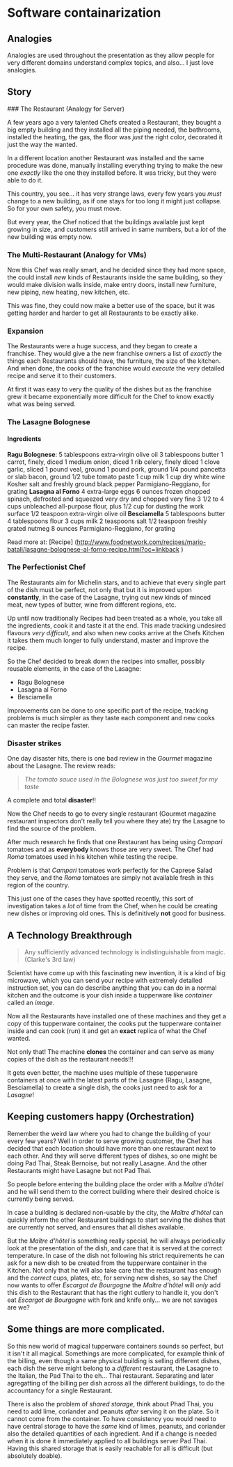 

# Software containarization

## Analogies
Analogies are used throughout the presentation as they allow people for very different domains
understand complex topics, and also... I just love analogies.

## Story

### The Restaurant (Analogy for Server)

A few years ago a very talented Chefs created a Restaurant, they bought a big empty building and they installed all the piping needed, the bathrooms, installed the heating, the gas,
the floor was *just* the right color, decorated it just the way the wanted.

In a different location another Restaurant was installed and the same procedure was done, manually installing everything trying to make the new one *exactly* like the one they installed before. It was tricky, but they were able to do it.

This country, you see... it has very strange laws, every few years you *must* change to a new building, as if one stays for too long it might just collapse. So for your own safety, you must move.

But every year, the Chef noticed that the buildings available just kept growing in size, and customers still arrived in same numbers, but a *lot* of the new building was empty now.

### The Multi-Restaurant (Analogy for VMs)

Now this Chef was really smart, and he decided since they had more space, the could install *new* kinds of Restaurants inside the same building, so they would make division walls inside, make entry doors, install new furniture, new piping, new heating, new kitchen, etc.

This was fine, they could now make a better use of the space, but it was getting harder and harder to get all Restaurants to be exactly alike.


### Expansion

The Restaurants were a huge success, and they began to create a franchise. They would give a the new franchise owners a list of *exactly* the things each Restaurants should have, the furniture, the size of the kitchen. And when done, the cooks of the franchise would *execute* the very detailed recipe and serve it to their customers.

At first it was easy to very the quality of the dishes but as the franchise grew it became exponentially more difficult for the Chef to know exactly what was being served.


### The Lasagne Bolognese

#### Ingredients
**Ragu Bolognese**:
5 tablespoons extra-virgin olive oil
3 tablespoons butter
1 carrot, finely, diced
1 medium onion, diced
1 rib celery, finely diced
1 clove garlic, sliced
1 pound veal, ground
1 pound pork, ground
1/4 pound pancetta or slab bacon, ground
1/2 tube tomato paste
1 cup milk
1 cup dry white wine
Kosher salt and freshly ground black pepper
Parmigiano-Reggiano, for grating
**Lasagna al Forno**
4 extra-large eggs
6 ounces frozen chopped spinach, defrosted and squeezed very dry and chopped very fine
3 1/2 to 4 cups unbleached all-purpose flour, plus 1/2 cup for dusting the work surface
1/2 teaspoon extra-virgin olive oil
**Besciamella**
5 tablespoons butter
4 tablespoons flour
3 cups milk
2 teaspoons salt
1/2 teaspoon freshly grated nutmeg
8 ounces Parmigiano-Reggiano, for grating

Read more at: [Recipe] (http://www.foodnetwork.com/recipes/mario-batali/lasagne-bolognese-al-forno-recipe.html?oc=linkback
)

### The Perfectionist Chef

The Restaurants aim for Michelin stars, and to achieve that every single part of the dish must be perfect, not only that but it is improved upon **constantly**, in the case of the Lasagne, trying out new kinds of minced meat, new types of butter, wine from different regions, etc.

Up until now traditionally Recipes had been treated as a whole, you take all the ingredients, cook it and taste it at the end. This made tracking undesired flavours *very difficult*, and also when new cooks arrive at the Chefs Kitchen it takes them much longer to fully understand, master and improve the recipe.

So the Chef decided to break down the recipes into smaller, possibly reusable elements, in the case of the Lasagne:
- Ragu Bolognese
- Lasagna al Forno
- Besciamella

Improvements can be done to one specific part of the recipe, tracking problems is much simpler as they taste each component and new cooks can master the recipe faster.

### Disaster strikes

One day disaster hits, there is one bad review in the *Gourmet* magazine about the Lasagne. The review reads:
> _The tomato sauce used in the Bolognese was just too sweet for my taste_

A complete and total **disaster**!!

Now the Chef needs to go to every single restaurant (Gourmet magazine restaurant inspectors don't really tell you where they ate) try the Lasagne to find the source of the problem.

After much research he finds that one Restaurant has being using *Campari* tomatoes and as  **everybody** knows those are very sweet. The Chef had *Roma* tomatoes used in his kitchen while testing the recipe.

Problem is that *Campari* tomatoes work perfectly for the Caprese Salad they serve, and the *Roma* tomatoes are simply not available fresh in this region of the country.

This just one of the cases they have spotted recently, this sort of investigation takes a *lot* of time from the Chef, when he could be creating new dishes or improving old ones. This is definitively **not** good for business.


## A Technology Breakthrough

> Any sufficiently advanced technology is indistinguishable from magic. (Clarke's 3rd law)

Scientist have come up with this fascinating new invention, it is a kind of big microwave, which you can send your recipe with extremely detailed instruction set, you can do describe anything that you can do in a normal kitchen and the outcome is your dish inside a tupperware like _*container*_ called an *image*.

Now all the Restaurants have installed one of these machines and they get a copy of this tupperware container, the cooks put the tupperware container inside and can cook (run) it and get an **exact** replica of what the Chef wanted.

Not only that! The machine **clones** the container and can serve as many copies of the dish as the restaurant needs!!!

It gets even better, the machine uses multiple of these tupperware containers at once with the latest parts of the Lasagne (Ragu, Lasagne, Besciamella) to create a single dish, the cooks just need to ask for a _Lasagne_!

## Keeping customers happy (Orchestration)

Remember the weird law where you had to change the building of your every few years? Well in order to serve growing customer, the Chef has decided that each location should have more than one restaurant next to each other. And they will serve different types of dishes, so one might be doing Pad Thai, Steak Bernoise, but not really Lasagne. And the other Restaurants might have Lasagne but not Pad Thai.

 So people before entering the building place the order with a _Maître d'hôtel_ and he will send them to the correct building where their desired choice is currently being served.

 In case a building is declared non-usable by the city, the _Maître d'hôtel_ can quickly inform the other Restaurant buildings to start serving the dishes that are currently not served, and ensures that all dishes available.

 But the _Maître d'hôtel_ is something really special, he will always periodically look at the presentation of the dish, and care that it is served at the correct temperature. In case of the dish not following his strict requirements  he can ask for a new dish to be created from the tupperware container in the Kitchen. Not only that he will also take care that the restaurant has enough and the _correct_ cups, plates, etc, for serving new dishes, so say the Chef now wants to offer _Escargot de Bourgogne_ the _Maître d'hôtel_ will *only* add this dish to the Restaurant that has the right cutlery to handle it, you don't eat _Escargot de Bourgogne_ with fork and knife only... we are not savages are we?


## Some things are more complicated.

 So this new world of magical tupperware containers sounds so perfect, but it isn't it all magical. Somethings are more complicated, for example think of the billing, even though a same physical building is selling different dishes, each dish the serve might belong to a *different* restaurant, the Lasagne to the Italian, the Pad Thai to the eh... Thai restaurant. Separating and later agregatting of the billing per dish across all the different buildings, to do the accountancy for a single Restaurant.

 There is also the problem of *shared storage*, think about Phad Thai, you need to add lime, coriander and peanuts *after* serving it on the plate. So it cannot come from the container. To have consistency you would need to have central storage to have the *same* kind of limes, peanuts, and coriander also the detailed quantities of each ingredient. And if a change is needed when it is done it immediately applied to all buildings server Pad Thai. Having this shared storage that is easily reachable for all is difficult (but absolutely doable).

 
